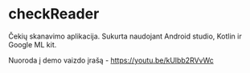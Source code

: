 # checkReader

Čekių skanavimo aplikacija.
Sukurta naudojant Android studio, Kotlin ir Google ML kit.

Nuoroda į demo vaizdo įrašą - https://youtu.be/kUlbb2RVvWc
